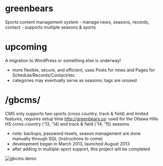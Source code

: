 # greenbears
Sports content management system - manage news, seasons, records, contact - supports multiple seasons &amp; sports

# upcoming
A migration to WordPress or something else is underway!
- more flexible, secure, and efficient, uses Posts for news and Pages for Schedule/Records/Contact/etc. 
- categories may eventually serve as seasons; tags are unused

# /gbcms/
CMS only supports two sports (cross country, track & field) and limited features, requires setup time
http://greenbears.us: used for the Ottawa Hills HS cross-country ('13, '14) and track & field ('14, '15) seasons
- note: backups, password resets, season management are done manually through SQL (instructions to come)
- development began in March 2013, launched August 2013
- after adding in multiple-sport support, this project will be completed
 
![gbcms demo](http://wustep.us/img/portfolio/gbcms.png "gbcms demo")
